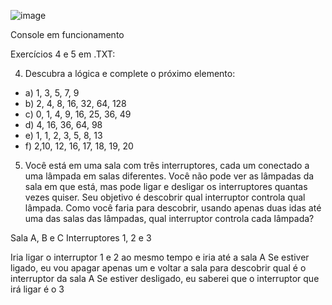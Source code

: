 ![image](https://github.com/user-attachments/assets/393661e0-6fce-4748-b2ec-bbdc3f57fa92)

Console em funcionamento


Exercícios 4 e 5 em .TXT: 

4) Descubra a lógica e complete o próximo elemento:
- a) 1, 3, 5, 7, 9
- b) 2, 4, 8, 16, 32, 64, 128
- c) 0, 1, 4, 9, 16, 25, 36, 49
- d) 4, 16, 36, 64, 98
- e) 1, 1, 2, 3, 5, 8, 13
- f) 2,10, 12, 16, 17, 18, 19, 20


5) Você está em uma sala com três interruptores, cada um conectado a uma lâmpada em salas diferentes.
Você não pode ver as lâmpadas da sala em que está, mas pode ligar e desligar os interruptores quantas vezes quiser.
Seu objetivo é descobrir qual interruptor controla qual lâmpada. Como você faria para descobrir, usando apenas duas idas até uma das salas das lâmpadas,
qual interruptor controla cada lâmpada?  


Sala A, B e C
Interruptores 1, 2 e 3



Iria ligar o interruptor 1 e 2 ao mesmo tempo e iria até a sala A
Se estiver ligado, eu vou apagar apenas um e voltar a sala para descobrir qual é o interruptor da sala A
Se estiver desligado, eu saberei que o interruptor que irá ligar é o 3

